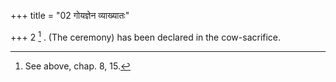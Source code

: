 +++
title = "02 गोयज्ञेन व्याख्यातः"

+++
2 [^2] . (The ceremony) has been declared in the cow-sacrifice.


[^2]:  See above, chap. 8, 15.

